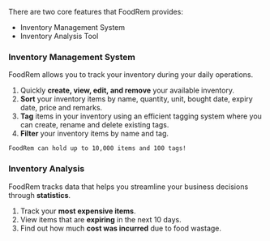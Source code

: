 <!-- markdownlint-disable-file first-line-h1 -->
There are two core features that FoodRem provides:
* Inventory Management System
* Inventory Analysis Tool

<!-- TODO: Add links to e.g. name, bought date, expiry date, etc. -->

### Inventory Management System

FoodRem allows you to track your inventory during your daily operations.

1. Quickly **create, view, edit, and remove** your available inventory.
1. **Sort** your inventory items by name, quantity, unit, bought date, expiry date, price and remarks.
1. **Tag** items in your inventory using an efficient tagging system where you can create, rename and delete existing tags.
1. **Filter** your inventory items by name and tag.

```info 
FoodRem can hold up to 10,000 items and 100 tags!
```

### Inventory Analysis

FoodRem tracks data that helps you streamline your business decisions through **statistics**.

1. Track your **most expensive items**.
1. View items that are **expiring** in the next 10 days.
1. Find out how much **cost was incurred** due to food wastage.
